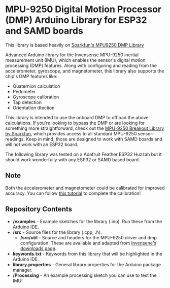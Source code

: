 MPU-9250 Digital Motion Processor (DMP) Arduino Library for ESP32 and SAMD boards
========================================

This library is based heavily on [Sparkfun's MPU9250 DMP Library](https://github.com/sparkfun/SparkFun_MPU-9250-DMP_Arduino_Library)

Advanced Arduino library for the Invensense MPU-9250 inertial measurement unit (IMU), which enables the sensor's digital motion processing (DMP) features. Along with configuring and reading from the accelerometer, gyroscope, and magnetometer, this library also supports the chip's DMP features like:

* Quaternion calculation
* Pedometer
* Gyroscope calibration
* Tap detection
* Orientation dtection



This library is intended to use the onboard DMP to offload the above calculations. 
If you're looking to bypass the DMP or are looking for something more straightforward, check out the [MPU-9250 Breakout Library by Sparkfun](https://github.com/sparkfun/SparkFun_MPU-9250_Breakout_Arduino_Library), which provides access to all standard MPU-9250 sensor-readings.
Keep in mind, those are designed to work with SAMD boards and will not work with an ESP32 board.

The following library was tested on a Adafruit Feather ESP32 Huzzah but it should work wonderfully with any ESP32 or SAMD based board.

## Note 

 Both the accelerometer and magnetometer could be calibrated for improved accuracy. You can follow [this tutorial]( https://thecavepearlproject.org/2015/05/22/calibrating-any-compass-or-accelerometer-for-arduino/) to complete the calibration!

Repository Contents
-------------------

* **/examples** - Example sketches for the library (.ino). Run these from the Arduino IDE. 
* **/src** - Source files for the library (.cpp, .h).
	* **/src/util** - Source and headers for the MPU-9250 driver and dmp configuration. These are available and adapted from [Invensene's downloads page](https://www.invensense.com/developers/software-downloads/#sla_content_45).
* **keywords.txt** - Keywords from this library that will be highlighted in the Arduino IDE. 
* **library.properties** - General library properties for the Arduino package manager. 
* **/Processing** - An example processing sketch you can use to test the IMU!
